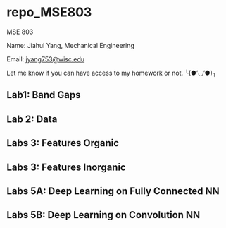 # repo_MSE803
MSE 803

Name: Jiahui Yang, Mechanical Engineering

Email: jyang753@wisc.edu

Let me know if you can have access to my homework or not. ╰(●’◡’●)╮

## Lab1: Band Gaps

## Lab 2: Data

## Labs 3: Features Organic

## Labs 3: Features Inorganic

## Labs 5A: Deep Learning on Fully Connected NN

## Labs 5B: Deep Learning on Convolution NN


